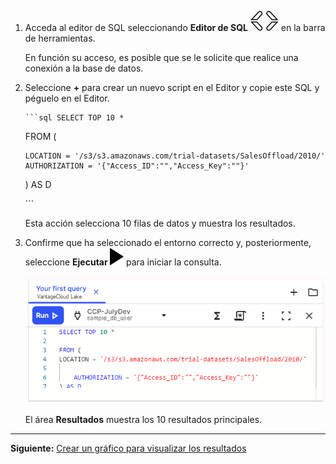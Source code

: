 1.  Acceda al editor de SQL seleccionando **Editor de SQL** ![Editor icon](Images/cpt1696529045907.svg) en la barra de herramientas.

    En función su acceso, es posible que se le solicite que realice una conexión a la base de datos.

2.  Seleccione **+** para crear un nuevo script en el Editor y copie este SQL y péguelo en el Editor.

        ```sql SELECT TOP 10 * 

    FROM (

        LOCATION = '/s3/s3.amazonaws.com/trial-datasets/SalesOffload/2010/' AUTHORIZATION = '{"Access_ID":"","Access_Key":""}' 

    ) AS D

    \`\`\`

    Esta acción selecciona 10 filas de datos y muestra los resultados.

3.  Confirme que ha seleccionado el entorno correcto y, posteriormente, seleccione **Ejecutar ![editor run](Images/sab1591895330300.svg)** para iniciar la consulta.

    ![Ejemplo de SQL](Images/tfo1721093532604.png)

    El área **Resultados** muestra los 10 resultados principales.

------------------------------------------------------------------------

**Siguiente:** [Crear un gráfico para visualizar los resultados](ydj1721092986132.md)
